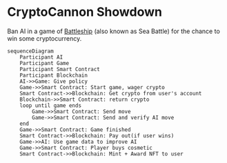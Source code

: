 # CryptoCannon Showdown

Ban AI in a game of [Battleship](https://www.officialgamerules.org/battleship) (also known as Sea Battle) for the chance to win some cryptocurrency.

```mermaid
sequenceDiagram
    Participant AI
    Participant Game
    Participant Smart Contract
    Participant Blockchain
    AI->>Game: Give policy
    Game->>Smart Contract: Start game, wager crypto
    Smart Contract->>Blockchain: Get crypto from user's account
    Blockchain->>Smart Contract: return crypto
    loop until game ends
        Game->>Smart Contract: Send move
        Game->>Smart Contract: Send and verify AI move
    end
    Game->>Smart Contract: Game finished
    Smart Contract->>Blockchain: Pay out(if user wins)
    Game->>AI: Use game data to improve AI
    Game->>Smart Contract: Player buys cosmetic
    Smart Contract->>Blockchain: Mint + Award NFT to user
```

